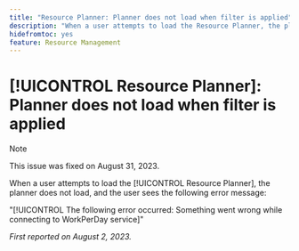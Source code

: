 ```yaml
---
title: "Resource Planner: Planner does not load when filter is applied"
description: "When a user attempts to load the Resource Planner, the planner does not load, and the user sees an error message."
hidefromtoc: yes
feature: Resource Management
---
```


# [!UICONTROL Resource Planner]: Planner does not load when filter is applied

>[!NOTE]
>
>This issue was fixed on August 31, 2023.

When a user attempts to load the [!UICONTROL Resource Planner], the planner does not load, and the user sees the following error message:

"[!UICONTROL The following error occurred: Something went wrong while connecting to WorkPerDay service]"

_First reported on August 2, 2023._

